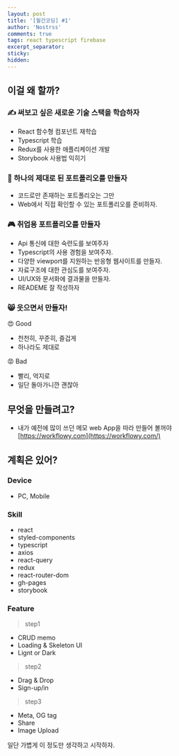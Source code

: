 ```yaml
---
layout: post
title: '[월간코딩] #1'
author: 'Nostrss'
comments: true
tags: react typescript firebase
excerpt_separator:
sticky:
hidden:
---
```


## 이걸 왜 할까?

### ✍️ 써보고 싶은 새로운 기술 스택을 학습하자

- React 함수형 컴포넌트 재학습
- Typescript 학습
- Redux를 사용한 애플리케이션 개발
- Storybook 사용법 익히기

### 🎀 하나의 제대로 된 포트폴리오를 만들자

- 코드로만 존재하는 포트폴리오는 그만
- Web에서 직접 확인할 수 있는 포트폴리오를 준비하자.

### 🎮 취업용 포트폴리오를 만들자

- Api 통신에 대한 숙련도를 보여주자
- Typescript의 사용 경험을 보여주자.
- 다양한 viewport를 지원하는 반응형 웹사이트를 만들자.
- 자료구조에 대한 관심도를 보여주자.
- UI/UX와 문서화에 결과물을 만들자.
- READEME 잘 작성하자

### 😸 웃으면서 만들자!

😍 Good

- 천천히, 꾸준히, 즐겁게
- 하나라도 제대로

😡 Bad

- 빨리, 억지로
- 일단 돌아가니깐 괜찮아

## 무엇을 만들려고?

- 내가 예전에 많이 쓰던 메모 web App을 따라 만들어 볼꺼야
  [https://workflowy.com](https://workflowy.com/)

## 계획은 있어?

### Device

- PC, Mobile

### Skill

- react
- styled-components
- typescript
- axios
- react-query
- redux
- react-router-dom
- gh-pages
- storybook

### Feature

> step1

- CRUD memo
- Loading & Skeleton UI
- Lignt or Dark

> step2

- Drag & Drop
- Sign-up/in

> step3

- Meta, OG tag
- Share
- Image Upload

일단 가볍게 이 정도만 생각하고 시작하자.
